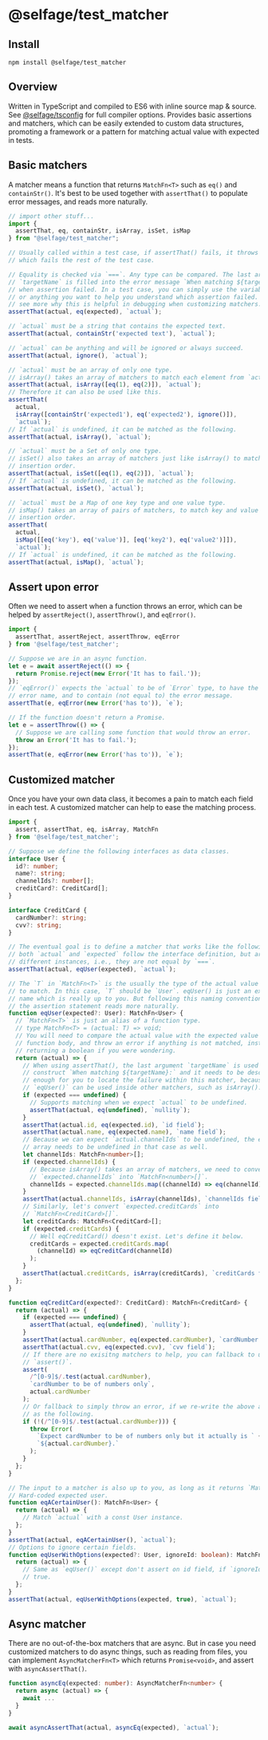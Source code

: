 # @selfage/test_matcher

## Install
`npm install @selfage/test_matcher`

## Overview
Written in TypeScript and compiled to ES6 with inline source map & source. See [@selfage/tsconfig](https://www.npmjs.com/package/@selfage/tsconfig) for full compiler options. Provides basic assertions and matchers, which can be easily extended to custom data structures, promoting a framework or a pattern for matching actual value with expected in tests.

## Basic matchers

A matcher means a function that returns `MatchFn<T>` such as `eq()` and
`containStr()`. It's best to be used together with `assertThat()` to populate
error messages, and reads more naturally.

```TypeScript
// import other stuff...
import {
  assertThat, eq, containStr, isArray, isSet, isMap
} from "@selfage/test_matcher";

// Usually called within a test case, if assertThat() fails, it throws an error
// which fails the rest of the test case.

// Equality is checked via `===`. Any type can be compared. The last argument
// `targetName` is filled into the error message `When matching ${targetName}:`,
// when assertion failed. In a test case, you can simply use the variable name,
// or anything you want to help you understand which assertion failed. You will
// see more why this is helpful in debugging when customizing matchers.
assertThat(actual, eq(expected), `actual`);

// `actual` must be a string that contains the expected text.
assertThat(actual, containStr('expected text'), `actual`);

// `actual` can be anything and will be ignored or always succeed.
assertThat(actual, ignore(), `actual`);

// `actual` must be an array of only one type.
// isArray() takes an array of matchers to match each element from `actual`.
assertThat(actual, isArray([eq(1), eq(2)]), `actual`);
// Therefore it can also be used like this.
assertThat(
  actual,
  isArray([containStr('expected1'), eq('expected2'), ignore()]),
  `actual`);
// If `actual` is undefined, it can be matched as the following.
assertThat(actual, isArray(), `actual`);

// `actual` must be a Set of only one type.
// isSet() also takes an array of matchers just like isArray() to match Set in
// insertion order.
assertThat(actual, isSet([eq(1), eq(2)]), `actual`);
// If `actual` is undefined, it can be matched as the following.
assertThat(actual, isSet(), `actual`);

// `actual` must be a Map of one key type and one value type.
// isMap() takes an array of pairs of matchers, to match key and value in
// insertion order.
assertThat(
  actual,
  isMap([[eq('key'), eq('value')], [eq('key2'), eq('value2')]]),
  `actual`);
// If `actual` is undefined, it can be matched as the following.
assertThat(actual, isMap(), `actual`);
```

## Assert upon error

Often we need to assert when a function throws an error, which can be helped by
`assertReject()`, `assertThrow()`, and `eqError()`.

```TypeScript
import {
  assertThat, assertReject, assertThrow, eqError
} from '@selfage/test_matcher';

// Suppose we are in an async function.
let e = await assertReject(() => {
  return Promise.reject(new Error('It has to fail.'));
});
// `eqError()` expects the `actual` to be of `Error` type, to have the expected
// error name, and to contain (not equal to) the error message.
assertThat(e, eqError(new Error('has to')), `e`);

// If the function doesn't return a Promise.
let e = assertThrow(() => {
  // Suppose we are calling some function that would throw an error.
  throw an Error('It has to fail.');
});
assertThat(e, eqError(new Error('has to')), `e`);
```

## Customized matcher

Once you have your own data class, it becomes a pain to match each field in each
test. A customized matcher can help to ease the matching process.

```TypeScript
import {
  assert, assertThat, eq, isArray, MatchFn
} from '@selfage/test_matcher';

// Suppose we define the following interfaces as data classes.
interface User {
  id?: number;
  name?: string;
  channelIds?: number[];
  creditCard?: CreditCard[];
}

interface CreditCard {
  cardNumber?: string;
  cvv?: string;
}

// The eventual goal is to define a matcher that works like the following, where
// both `actual` and `expected` follow the interface definition, but are of
// different instances, i.e., they are not equal by `===`.
assertThat(actual, eqUser(expected), `actual`);

// The `T` in `MatchFn<T>` is the usually the type of the actual value you want
// to match. In this case, `T` should be `User`. eqUser() is just an example
// name which is really up to you. But following this naming convention makes
// the assertion statement reads more naturally.
function eqUser(expected?: User): MatchFn<User> {
  // `MatchFn<T>` is just an alias of a function type.
  // type MatchFn<T> = (actual: T) => void;
  // You will need to compare the actual value with the expected value in the
  // function body, and throw an error if anything is not matched, instead of
  // returning a boolean if you were wondering.
  return (actual) => {
    // When using assertThat(), the last argument `targetName` is used to
    // construct `When matching ${targetName}:` and it needs to be descriptive
    // enough for you to locate the failure within this matcher, because
    // `eqUser()` can be used inside other matchers, such as isArray().
    if (expected === undefined) {
      // Supports matching when we expect `actual` to be undefined.
      assertThat(actual, eq(undefined), `nullity`);
    }
    assertThat(actual.id, eq(expected.id), `id field`);
    assertThat(actual.name, eq(expected.name), `name field`);
    // Because we can expect `actual.channelIds` to be undefined, the expected
    // array needs to be undefined in that case as well.
    let channelIds: MatchFn<number>[];
    if (expected.channelIds) {
      // Because isArray() takes an array of matchers, we need to convert
      // `expected.channelIds` into `MatchFn<number>[]`.
      channelIds = expected.channelIds.map((channelId) => eq(channelId));
    }
    assertThat(actual.channelIds, isArray(channelIds), `channelIds field`);
    // Similarly, let's convert `expected.creditCards` into
    // `MatchFn<CreditCard>[]`.
    let creditCards: MatchFn<CreditCard>[];
    if (expected.creditCards) {
      // Well eqCreditCard() doesn't exist. Let's define it below.
      creditCards = expected.creditCards.map(
        (channelId) => eqCreditCard(channelId)
      );
    }
    assertThat(actual.creditCards, isArray(creditCards), `creditCards field`);
  };
}

function eqCreditCard(expected?: CreditCard): MatchFn<CreditCard> {
  return (actual) => {
    if (expected === undefined) {
      assertThat(actual, eq(undefined), `nullity`);
    }
    assertThat(actual.cardNumber, eq(expected.cardNumber), `cardNumber field`);
    assertThat(actual.cvv, eq(expected.cvv), `cvv field`);
    // If there are no exisitng matchers to help, you can fallback to use
    // `assert()`.
    assert(
      /^[0-9]$/.test(actual.cardNumber),
      `cardNumber to be of numbers only`,
      actual.cardNumber
    );
    // Or fallback to simply throw an error, if we re-write the above assertion
    // as the following.
    if (!(/^[0-9]$/.test(actual.cardNumber))) {
      throw Error(
        `Expect cardNumber to be of numbers only but it actually is ` +
        `${actual.cardNumber}.`
      );
    }
  };
}

// The input to a matcher is also up to you, as long as it returns `MatchFn<T>`.
// Hard-coded expected user.
function eqACertainUser(): MatchFn<User> {
  return (actual) => {
    // Match `actual` with a const User instance.
  };
}
assertThat(actual, eqACertainUser(), `actual`);
// Options to ignore certain fields.
function eqUserWithOptions(expected?: User, ignoreId: boolean): MatchFn<User> {
  return (actual) => {
    // Same as `eqUser()` except don't assert on id field, if `ignoreId` is
    // true.
  };
}
assertThat(actual, eqUserWithOptions(expected, true), `actual`);
```

## Async matcher

There are no out-of-the-box matchers that are async. But in case you need customized matchers to do async things, such as reading from files, you can implement `AsyncMatcherFn<T>` which returns `Promise<void>`, and assert with `asyncAssertThat()`.

```TypeScript
function asyncEq(expected: number): AsyncMatcherFn<number> {
  return async (actual) => {
    await ...
  }
}

await asyncAssertThat(actual, asyncEq(expected), `actual`);
```